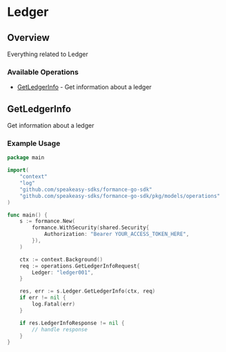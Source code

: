 # Ledger

## Overview

Everything related to Ledger

### Available Operations

* [GetLedgerInfo](#getledgerinfo) - Get information about a ledger

## GetLedgerInfo

Get information about a ledger

### Example Usage

```go
package main

import(
	"context"
	"log"
	"github.com/speakeasy-sdks/formance-go-sdk"
	"github.com/speakeasy-sdks/formance-go-sdk/pkg/models/operations"
)

func main() {
    s := formance.New(
        formance.WithSecurity(shared.Security{
            Authorization: "Bearer YOUR_ACCESS_TOKEN_HERE",
        }),
    )

    ctx := context.Background()    
    req := operations.GetLedgerInfoRequest{
        Ledger: "ledger001",
    }

    res, err := s.Ledger.GetLedgerInfo(ctx, req)
    if err != nil {
        log.Fatal(err)
    }

    if res.LedgerInfoResponse != nil {
        // handle response
    }
}
```
